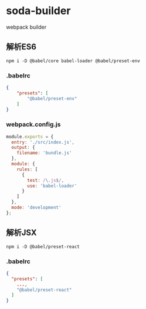 # soda-builder
webpack builder
## 解析ES6
`npm i -D @babel/core babel-loader @babel/preset-env`
### .babelrc
``` json
{
    "presets": [
        "@babel/preset-env"
    ]
}
```
### webpack.config.js
``` javascript
module.exports = {
  entry: './src/index.js',
  output: {
    filename: 'bundle.js'
  },
  module: {
    rules: [
      {
        test: /\.js$/,
        use: 'babel-loader'
      }
    ]
  },
  mode: 'development'
};
```
## 解析JSX
`npm i -D @babel/preset-react`

### .babelrc
``` json
{
  "presets": [
    ...,
    "@babel/preset-react"
  ]
}
```